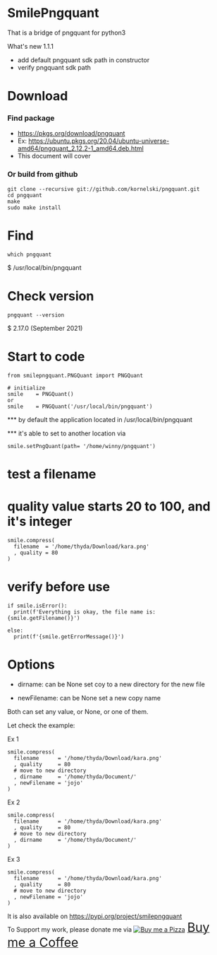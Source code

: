 # SmilePngquant
That is a bridge of pngquant for python3

What's new 1.1.1
- add default pngquant sdk path in constructor
- verify pngquant sdk path

# Download
### Find package
- https://pkgs.org/download/pngquant
- Ex: https://ubuntu.pkgs.org/20.04/ubuntu-universe-amd64/pngquant_2.12.2-1_amd64.deb.html
- This document will cover

### Or build from github
```commandline
git clone --recursive git://github.com/kornelski/pngquant.git
cd pngquant
make
sudo make install
```

# Find
```commandline
which pngquant
```
$ /usr/local/bin/pngquant

# Check version
```commandline
pngquant --version
```
$ 2.17.0 (September 2021)

# Start to code
```
from smilepngquant.PNGQuant import PNGQuant

# initialize
smile    = PNGQuant()
or
smile    = PNGQuant('/usr/local/bin/pngquant')
```
*** by default the application located in /usr/local/bin/pngquant

*** it's able to set to another location via
```
smile.setPngQuant(path= '/home/winny/pngquant')
```


# test a filename
# quality value starts 20 to 100, and it's integer
```
smile.compress(
  filename  = '/home/thyda/Download/kara.png'
  , quality = 80
)
```

# verify before use
```
if smile.isError():
  print(f'Everything is okay, the file name is: {smile.getFilename()}')

else:
  print(f'{smile.getErrorMessage()}')
```

# Options
- dirname: can be None
set coy to a new directory for the new file

- newFilename: can be None
set a new copy name

Both can set any value, or None, or one of them.

Let check the example:

Ex 1
```
smile.compress(
  filename      = '/home/thyda/Download/kara.png'
  , quality     = 80
  # move to new directory
  , dirname     = '/home/thyda/Document/'
  , newFilename = 'jojo'
)
```

Ex 2
```
smile.compress(
  filename      = '/home/thyda/Download/kara.png'
  , quality     = 80
  # move to new directory
  , dirname     = '/home/thyda/Document/'
)
```

Ex 3 
```
smile.compress(
  filename      = '/home/thyda/Download/kara.png'
  , quality     = 80
  # move to new directory
  , newFilename = 'jojo'
)
```


It is also available on https://pypi.org/project/smilepngquant \
To Support my work, please donate me via <a class="bmc-button" target="_blank" href="https://www.buymeacoffee.com/sitthykun"><img src="https://cdn.buymeacoffee.com/buttons/bmc-new-btn-logo.svg" alt="Buy me a Pizza"><span style="margin-left:5px;font-size:28px !important;">Buy me a Coffee</span></a>


